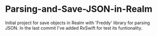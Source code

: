 # Parsing-and-Save-JSON-in-Realm

Initial project for save objects in Realm with 'Freddy' library for parsing JSON. 
In the last commit I've added RxSwift for test its funtionality.
